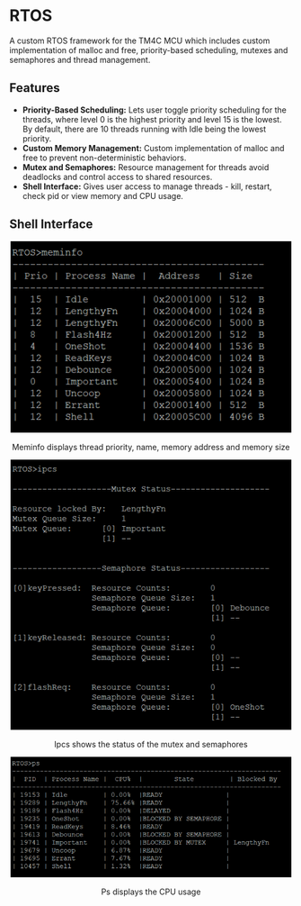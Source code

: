 # RTOS
A custom RTOS framework for the TM4C MCU which includes custom implementation of malloc and free, priority-based scheduling, mutexes and semaphores and thread management.

## Features 
- **Priority-Based Scheduling:** Lets user toggle priority scheduling for the threads, where level 0 is the highest priority and level 15 is the lowest. By default, there are 10 threads running with Idle being the lowest priority.
- **Custom Memory Management:** Custom implementation of malloc and free to prevent non-deterministic behaviors.
- **Mutex and Semaphores:** Resource management for threads avoid deadlocks and control access to shared resources.  
- **Shell Interface:** Gives user access to manage threads - kill, restart, check pid or view memory and CPU usage.

  
## Shell Interface
<body>
<p align = center>
<img src = "Documentation/meminfo.png" width="500" >
 <p align="center"> Meminfo displays thread priority, name, memory address and memory size </p>
</p>
</body>

<body>
<p align = center>
<img src = "Documentation/ipcs.png" width="500" >
  <p align="center"> Ipcs shows the status of the mutex and semaphores </p>
</p>
</body>

<body>
<p align = center>
<img src = "Documentation/ps_command.png" width="500" >
  <p align="center"> Ps displays the CPU usage </p>
</p>
</body>
